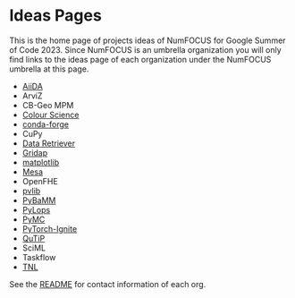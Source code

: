 # Ideas Pages

This is the home page of projects ideas of NumFOCUS for Google Summer of Code 2023.
Since NumFOCUS is an umbrella organization you will only find links to the ideas
page of each organization under the NumFOCUS umbrella at this page.

- [AiiDA](https://github.com/aiidateam/aiida-core/wiki/GSoC-2023-Projects)
- ArviZ
- CB-Geo MPM
- [Colour Science](https://github.com/colour-science/GSoC/blob/master/2023/GSoC-2023-Project-Ideas.md)
- [conda-forge](https://hackmd.io/@conda-forge/ryxecoj2j)
- CuPy
- [Data Retriever](https://github.com/weecology/retriever/wiki/GSoC-2023-Project-Ideas)
- [Gridap](https://github.com/gridap/GSoC/blob/main/2023/ideas-list.md)
- [matplotlib](https://github.com/matplotlib/matplotlib/wiki/GSoC-2023-Ideas)
- [Mesa](https://github.com/projectmesa/mesa/wiki/Projects-for-Google-Summer-of-Code-2023)
- OpenFHE
- [pvlib](https://github.com/pvlib/pvlib-python/wiki/GSoC-2023-Projects)
- [PyBaMM](https://github.com/pybamm-team/PyBaMM/wiki/GSoC-2023-Projects)
- [PyLops](https://github.com/PyLops/pylops/wiki/GSoC-2023-Project-Ideas)
- [PyMC](https://github.com/pymc-devs/pymc/wiki/GSoC-2023-projects)
- [PyTorch-Ignite](https://github.com/pytorch/ignite/wiki/GSoC-2023-project-ideas)
- [QuTiP](https://github.com/qutip/qutip/wiki/Google-Summer-of-Code-2023)
- SciML
- Taskflow
- [TNL](https://gitlab.com/tnl-project/tnl/-/blob/main/GSoC_2023.md)

See the [README](https://github.com/numfocus/gsoc/blob/master/README.md#organizations-confirmed-under-numfocus-umbrella) for contact information of each org.
